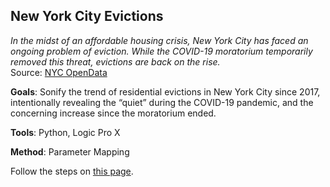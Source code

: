 ## New York City Evictions

_In the midst of an affordable housing crisis, New York City has faced an ongoing problem of eviction. While the COVID-19 moratorium temporarily removed this threat, evictions are back on the rise._  
Source: [NYC OpenData](https://data.cityofnewyork.us/City-Government/Evictions/6z8x-wfk4/about_data)

**Goals**: Sonify the trend of residential evictions in New York City since 2017, intentionally revealing the “quiet” during the COVID-19 pandemic, and the concerning increase since the moratorium ended.  

**Tools**: Python, Logic Pro X  

**Method**: Parameter Mapping  

Follow the steps on [this page](https://www.sonificationkit.com/data-sonification/exercises/exercise-3-new-york-city-evictions).  

